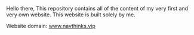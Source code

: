 Hello there,
This repository contains all of the content of my very first and very own website.
This website is built solely by me.

Website domain: www.navthinks.vip